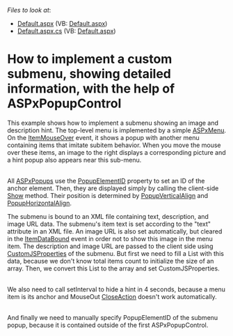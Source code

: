 <!-- default file list -->
*Files to look at*:

* [Default.aspx](./CS/Default.aspx) (VB: [Default.aspx](./VB/Default.aspx))
* [Default.aspx.cs](./CS/Default.aspx.cs) (VB: [Default.aspx](./VB/Default.aspx))
<!-- default file list end -->
# How to implement a custom submenu, showing detailed information, with the help of ASPxPopupControl


<p>This example shows how to implement a submenu showing an image and description hint. The top-level menu is implemented by a simple <a href="http://documentation.devexpress.com/#AspNet/clsDevExpressWebASPxMenuASPxMenutopic"><u>ASPxMenu</u></a>. On the <a href="http://help.devexpress.com/#AspNet/DevExpressWebASPxMenuScriptsASPxClientMenuBase_ItemMouseOvertopic"><u>ItemMouseOver</u></a> event, it shows a popup with another menu containing items that imitate subitem behavior. When you move the mouse over these items, an image to the right displays a corresponding picture and a hint popup also appears near this sub-menu.</p><p><br />
All <a href="http://documentation.devexpress.com/#AspNet/clsDevExpressWebASPxPopupControlASPxPopupControltopic"><u>ASPxPopups</u></a> use the <a href="http://documentation.devexpress.com/#AspNet/DevExpressWebASPxPopupControlASPxPopupControl_PopupElementIDtopic"><u>PopupElementID</u></a> property to set an ID of the anchor element. Then, they are displayed simply by calling the client-side <a href="http://documentation.devexpress.com/#AspNet/DevExpressWebASPxPopupControlScriptsASPxClientPopupControlBase_Showtopic"><u>Show</u></a> method. Their position is determined by <a href="http://documentation.devexpress.com/#AspNet/DevExpressWebASPxPopupControlASPxPopupControl_PopupVerticalAligntopic"><u>PopupVerticalAlign</u></a> and <a href="http://documentation.devexpress.com/#AspNet/DevExpressWebASPxPopupControlASPxPopupControl_PopupHorizontalAligntopic"><u>PopupHorizontalAlign</u></a>.</p><p>The submenu is bound to an XML file containing text, description, and image URL data. The submenu's item text is set according to the "text" attribute in an XML file. An image URL is also set automatically, but cleared in the <a href="http://documentation.devexpress.com/#AspNet/DevExpressWebASPxMenuASPxMenuBase_ItemDataBoundtopic"><u>ItemDataBound</u></a> event in order not to show this image in the menu item. The description and image URL are passed to the client side using <a href="http://documentation.devexpress.com/#AspNet/DevExpressWebASPxMenuASPxMenuBase_JSPropertiestopic"><u>CustomJSProperties</u></a> of the submenu. But first we need to fill a List with this data, because we don't know total items count to initialize the size of an array. Then, we convert this List to the array and set CustomJSProperties.</p><p><br />
We also need to call setInterval to hide a hint in 4 seconds, because a menu item is its anchor and MouseOut <a href="http://documentation.devexpress.com/#AspNet/DevExpressWebASPxPopupControlASPxPopupControl_CloseActiontopic"><u>CloseAction</u></a> doesn't work automatically.</p><p><br />
And finally we need to manually specify PopupElementID of the submenu popup, because it is contained outside of the first ASPxPopupControl.</p>

<br/>


